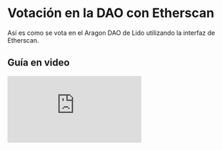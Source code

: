 # Votación en la DAO con Etherscan

Así es como se vota en el Aragon DAO de Lido utilizando la interfaz de Etherscan.

## Guía en video

<div style={{position:'relative',width:'100%',paddingBottom:'62.5%',height:0}}>
   <iframe style={{position:'absolute',top:0,left:0,width:'100%',height:'100%'}} src="https://www.youtube.com/embed/5YTJgudYHs8" frameBorder="0" allow="accelerometer; autoplay; clipboard-write; encrypted-media; gyroscope; picture-in-picture" allowFullScreen />
</div>

## Preparación

Obtén la dirección del contrato de votación Aragon la DAO de Lido desde la página [Contratos Desplegados](/deployed-contracts/#dao-contracts). Debería ser: [0x2e59A20f205bB85a89C53f1936454680651E618e].

Obtén el ID del voto, ya sea desde [la interfaz de votación]:

![](/img/etherscan-voting/voting_ui.png)

o desde [Etherscan]:

![](/img/etherscan-voting/etherscan_vote_address.png)

1. Abre la pestaña "[Contrato / Leer como Proxy]".
2. Obtén el número total de votos desde el método `votesLength` (número 21 en [la página de Etherscan]).

![](/img/etherscan-voting/votes-length.png)

3. Si deseas votar en el último voto, toma `votesLength - 1` como ID. Si `votesLength` es `89`, el último voto tendría el ID `88`.
4. Puedes verificar los datos del voto con el método `getVote` (número 6 en [la página de Etherscan]).

![](/img/etherscan-voting/get-vote.png)

[la interfaz de votación]: https://vote.lido.fi
[Etherscan]: https://etherscan.io/address/0x2e59A20f205bB85a89C53f1936454680651E618e#readProxyContract
[Contrato / Leer como Proxy]: https://etherscan.io/address/0x2e59A20f205bB85a89C53f1936454680651E618e#readProxyContract
[la página de Etherscan]: https://etherscan.io/address/0x2e59A20f205bB85a89C53f1936454680651E618e#readProxyContract

## Votación

1. Abre la pestaña "[Contrato / Escribir como Proxy](https://etherscan.io/address/0x2e59A20f205bB85a89C53f1936454680651E618e#writeProxyContract)" en Etherscan.
2. Conecta la interfaz de Etherscan a Web3 con MetaMask o WalletConnect.

![](/img/etherscan-voting/connect-wallet.png)

3. Utiliza el método `vote` (número 6 en [la página de Etherscan](https://etherscan.io/address/0x2e59A20f205bB85a89C53f1936454680651E618e#writeProxyContract)).

![](/img/etherscan-voting/vote-1.png)

- `_voteId` es el ID del voto obtenido en el punto 2.
- `_supports` es la bandera que indica si estás votando a favor (`true`) o en contra (`false`) del voto.
- `_executesIfDecided` es la bandera para ejecutar el voto si se decide inmediatamente en la transacción, `true` o `false`. Según experiencias previas de votos, puedes dejar esto como `false`.

4. Completa los parámetros `_voteId`, `_supports` y `_executesIsDecided`, y envía la transacción.

![](/img/etherscan-voting/vote-2.png)

5. Firma la transacción.

![](/img/etherscan-voting/sign-transaction.png)

¡Eso es todo! 🎉